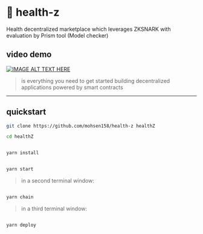 #  :hospital:  health-z
Health decentralized marketplace which leverages ZKSNARK with evaluation by Prism tool (Model checker)

## video demo  


[![IMAGE ALT TEXT HERE](https://img.youtube.com/vi/C5dzrJaPglc/0.jpg)](https://www.youtube.com/watch?v=C5dzrJaPglc)


> is everything you need to get started building decentralized applications powered by smart contracts

---

## quickstart

```bash
git clone https://github.com/mohsen158/health-z healthZ

cd healthZ
```

```bash

yarn install

```

```bash

yarn start

```

> in a second terminal window:

```bash

yarn chain

```

> in a third terminal window:

```bash

yarn deploy

```
